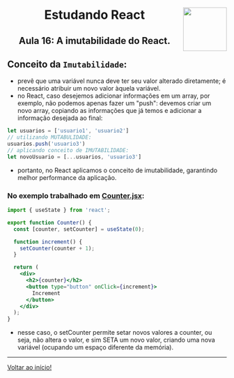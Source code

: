 <div align="center">
<a href="https://github.com/monicaquintal" target="_blank"><img align="right" height="100" src="https://cdn.jsdelivr.net/gh/devicons/devicon/icons/react/react-original.svg" /></a>
<h1>Estudando React</h1>
<h2>Aula 16: A imutabilidade do React.</h2>
</div>

## Conceito da `Imutabilidade`:

- prevê que uma variável nunca deve ter seu valor alterado diretamente; é necessário atribuir um novo valor àquela variável.
- no React, caso desejemos adicionar informações em um array, por exemplo, não podemos apenas fazer um "push": devemos criar um novo array, copiando as informações que já temos e adicionar a informação desejada ao final:

~~~javascript
let usuarios = ['usuario1', 'usuario2']
// utilizando MUTABULIDADE:
usuarios.push('usuario3')
// aplicando conceito de IMUTABILIDADE:
let novoUsuario = [...usuarios, 'usuario3']
~~~

- portanto, no React aplicamos o conceito de imutabilidade, garantindo melhor performance da aplicação.

### No exemplo trabalhado em [Counter.jsx](../reactjs/01-github-explorer/src/components/Counter.jsx):

~~~jsx
import { useState } from 'react';

export function Counter() {
  const [counter, setCounter] = useState(0);

  function increment() {
    setCounter(counter + 1);
  }

  return (
    <div>
      <h2>{counter}</h2>
      <button type="button" onClick={increment}>
        Increment
      </button>
    </div>
  );
}
~~~

- nesse caso, o setCounter permite setar novos valores a counter, ou seja, não altera o valor, e sim SETA um novo valor, criando uma nova variável (ocupando um espaço diferente da memória).

---

[Voltar ao início!](https://github.com/monicaquintal/estudandoReact/)